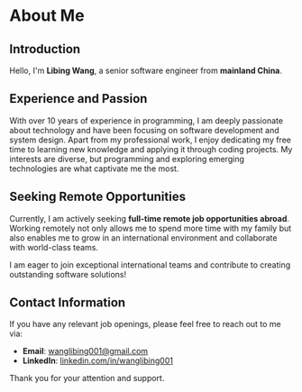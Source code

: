 # About Me

## Introduction

Hello, I'm **Libing Wang**, a senior software engineer from **mainland China**.

## Experience and Passion

With over 10 years of experience in programming, I am deeply passionate about technology and have been focusing on software development and system design. Apart from my professional work, I enjoy dedicating my free time to learning new knowledge and applying it through coding projects. My interests are diverse, but programming and exploring emerging technologies are what captivate me the most.

## Seeking Remote Opportunities

Currently, I am actively seeking **full-time remote job opportunities abroad**. Working remotely not only allows me to spend more time with my family but also enables me to grow in an international environment and collaborate with world-class teams. 

I am eager to join exceptional international teams and contribute to creating outstanding software solutions!

## Contact Information

If you have any relevant job openings, please feel free to reach out to me via:

- **Email**: [wanglibing001@gmail.com](mailto:wanglibing001@gmail.com)
- **LinkedIn**: [linkedin.com/in/wanglibing001](https://www.linkedin.com/in/wanglibing001/)

Thank you for your attention and support.

